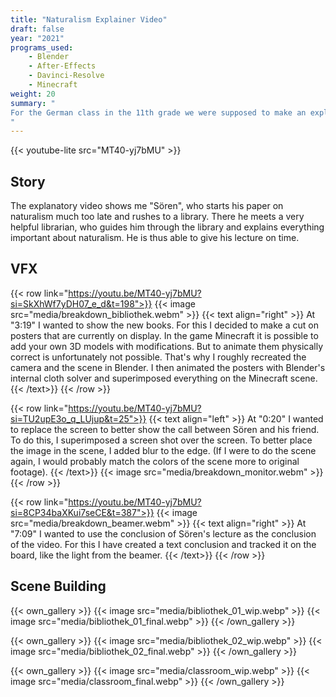 ```yaml
---
title: "Naturalism Explainer Video"
draft: false
year: "2021"
programs_used:
    - Blender
    - After-Effects
    - Davinci-Resolve
    - Minecraft
weight: 20
summary: "
For the German class in the 11th grade we were supposed to make an explanatory video about literature era. Together with a buddy we made a video about naturalism. We thought it would be a fun idea to film the whole thing in Minecraft. This allowed us to choose the location freely, because we just had to build them to use them.
"
---
```


{{< youtube-lite src="MT40-yj7bMU" >}}

## Story

The explanatory video shows me "Sören", who starts his paper on naturalism much too late and rushes to a library. There he meets a very helpful librarian, who guides him through the library and explains everything important about naturalism. He is thus able to give his lecture on time.

## VFX 

{{< row link="https://youtu.be/MT40-yj7bMU?si=SkXhWf7yDH07_e_d&t=198">}}
    {{< image src="media/breakdown_bibliothek.webm" >}}
    {{< text align="right" >}}
    At "3:19" I wanted to show the new books. For this I decided to make a cut on posters that are currently on display. In the game Minecraft it is possible to add your own 3D models with modifications. But to animate them physically correct is unfortunately not possible. That's why I roughly recreated the camera and the scene in Blender. I then animated the posters with Blender's internal cloth solver and superimposed everything on the Minecraft scene.
    {{< /text>}}
{{< /row >}}

{{< row link="https://youtu.be/MT40-yj7bMU?si=TU2upE3o_q_LUjup&t=25">}}
    {{< text align="left" >}}
    At "0:20" I wanted to replace the screen to better show the call between Sören and his friend. To do this, I superimposed a screen shot over the screen. To better place the image in the scene, I added blur to the edge.
    (If I were to do the scene again, I would probably match the colors of the scene more to original footage).
    {{< /text>}}
    {{< image src="media/breakdown_monitor.webm" >}}
{{< /row >}}

{{< row link="https://youtu.be/MT40-yj7bMU?si=8CP34baXKui7seCE&t=387">}}
    {{< image src="media/breakdown_beamer.webm" >}}
    {{< text align="right" >}}
    At "7:09" I wanted to use the conclusion of Sören's lecture as the conclusion of the video. For this I have created a text conclusion and tracked it on the board, like the light from the beamer.
    {{< /text>}}
{{< /row >}}



## Scene Building

{{< own_gallery >}}
    {{< image src="media/bibliothek_01_wip.webp" >}}
    {{< image src="media/bibliothek_01_final.webp" >}}
{{< /own_gallery >}}

{{< own_gallery >}}
    {{< image src="media/bibliothek_02_wip.webp" >}}
    {{< image src="media/bibliothek_02_final.webp" >}}
{{< /own_gallery >}}

{{< own_gallery >}}
    {{< image src="media/classroom_wip.webp" >}}
    {{< image src="media/classroom_final.webp" >}}
{{< /own_gallery >}}